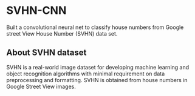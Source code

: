 # SVHN-CNN
Built a convolutional neural net to classify house numbers from Google street View House Number (SVHN) data set.

## About SVHN dataset
SVHN is a real-world image dataset for developing machine learning and object recognition algorithms with minimal requirement on data preprocessing and formatting.
SVHN is obtained from house numbers in Google Street View images.
